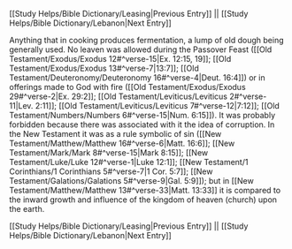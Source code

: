 [[Study Helps/Bible Dictionary/Leasing|Previous Entry]]  ||  [[Study Helps/Bible Dictionary/Lebanon|Next Entry]]

 Anything that in cooking produces fermentation, a lump of old dough being generally used. No leaven was allowed during the Passover Feast ([[Old Testament/Exodus/Exodus 12#^verse-15|Ex. 12:15, 19]]; [[Old Testament/Exodus/Exodus 13#^verse-7|13:7]]; [[Old Testament/Deuteronomy/Deuteronomy 16#^verse-4|Deut. 16:4]]) or in offerings made to God with fire ([[Old Testament/Exodus/Exodus 29#^verse-2|Ex. 29:2]]; [[Old Testament/Leviticus/Leviticus 2#^verse-11|Lev. 2:11]]; [[Old Testament/Leviticus/Leviticus 7#^verse-12|7:12]]; [[Old Testament/Numbers/Numbers 6#^verse-15|Num. 6:15]]). It was probably forbidden because there was associated with it the idea of corruption. In the New Testament it was as a rule symbolic of sin ([[New Testament/Matthew/Matthew 16#^verse-6|Matt. 16:6]]; [[New Testament/Mark/Mark 8#^verse-15|Mark 8:15]]; [[New Testament/Luke/Luke 12#^verse-1|Luke 12:1]]; [[New Testament/1 Corinthians/1 Corinthians 5#^verse-7|1 Cor. 5:7]]; [[New Testament/Galations/Galations 5#^verse-9|Gal. 5:9]]); but in [[New Testament/Matthew/Matthew 13#^verse-33|Matt. 13:33]] it is compared to the inward growth and influence of the kingdom of heaven (church) upon the earth.

[[Study Helps/Bible Dictionary/Leasing|Previous Entry]]  ||  [[Study Helps/Bible Dictionary/Lebanon|Next Entry]]